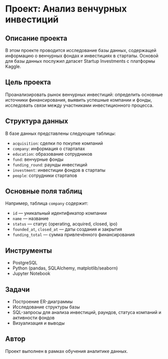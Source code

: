 
# Проект: Анализ венчурных инвестиций

## Описание проекта

В этом проекте проводится исследование базы данных, содержащей информацию о венчурных фондах и инвестициях в стартапы. Основой для базы данных послужил датасет Startup Investments с платформы Kaggle.

## Цель проекта

Проанализировать рынок венчурных инвестиций: определить основные источники финансирования, выявить успешные компании и фонды, исследовать связи между участниками инвестиционного процесса.

## Структура данных

В базе данных представлены следующие таблицы:

- `acquisition`: сделки по покупке компаний
- `company`: информация о стартапах
- `education`: образование сотрудников
- `fund`: венчурные фонды
- `funding_round`: раунды инвестиций
- `investment`: инвестиции фондов в стартапы
- `people`: сотрудники стартапов

## Основные поля таблиц

Например, таблица `company` содержит:
- `id` — уникальный идентификатор компании
- `name` — название
- `status` — статус (operating, acquired, closed, ipo)
- `founded_at`, `closed_at` — даты создания и закрытия
- `funding_total` — сумма привлечённого финансирования

## Инструменты

- PostgreSQL
- Python (pandas, SQLAlchemy, matplotlib/seaborn)
- Jupyter Notebook

## Задачи

- Построение ER-диаграммы
- Исследование структуры базы
- SQL-запросы для анализа инвестиций, раундов, статуса компаний и активности фондов
- Визуализация и выводы

## Автор

Проект выполнен в рамках обучения аналитике данных.
